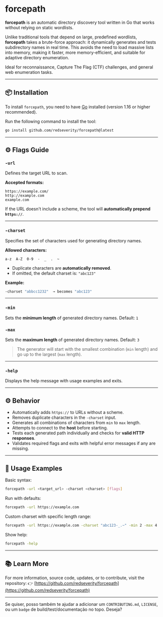 # forcepath

**forcepath** is an automatic directory discovery tool written in Go that works without relying on static wordlists.

Unlike traditional tools that depend on large, predefined wordlists, **forcepath** takes a brute-force approach: it dynamically generates and tests subdirectory names in real time. This avoids the need to load massive lists into memory, making it faster, more memory-efficient, and suitable for adaptive directory enumeration.

Ideal for reconnaissance, Capture The Flag (CTF) challenges, and general web enumeration tasks.

---

## 📦 Installation

To install `forcepath`, you need to have [Go](https://go.dev/dl/) installed (version 1.16 or higher recommended).

Run the following command to install the tool:

```bash
go install github.com/redseverity/forcepath@latest
```

---

## ⚙️ Flags Guide

### `-url`

Defines the target URL to scan.

**Accepted formats:**

```
https://example.com/
http://example.com
example.com
```

If the URL doesn't include a scheme, the tool will **automatically prepend `https://`**.

---

### `-charset`

Specifies the set of characters used for generating directory names.

**Allowed characters:**

```
a-z  A-Z  0-9  -  _  .  ~
```

* Duplicate characters are **automatically removed**.
* If omitted, the default charset is: `"abc123"`

**Example:**

```bash
-charset "abbcc1232"  → becomes "abc123"
```

---

### `-min`

Sets the **minimum length** of generated directory names.
Default: `1`

### `-max`

Sets the **maximum length** of generated directory names.
Default: `3`

> The generator will start with the smallest combination (`min` length) and go up to the largest (`max` length).

---

### `-help`

Displays the help message with usage examples and exits.

---

## ⚙️ Behavior

* Automatically adds `https://` to URLs without a scheme.
* Removes duplicate characters in the `-charset` input.
* Generates all combinations of characters from `min` to `max` length.
* Attempts to connect to the **host** before starting.
* Tests each generated path individually and checks for **valid HTTP responses**.
* Validates required flags and exits with helpful error messages if any are missing.

---

## 🚀 Usage Examples

Basic syntax:

```bash
forcepath -url <target_url> -charset <charset> [flags]
```

Run with defaults:

```bash
forcepath -url https://example.com
```

Custom charset with specific length range:

```bash
forcepath -url https://example.com -charset "abc123-_.~" -min 2 -max 4
```

Show help:

```bash
forcepath -help
```

---

## 📚 Learn More

For more information, source code, updates, or to contribute, visit the repository:
👉 [https://github.com/redseverity/forcepath](https://github.com/redseverity/forcepath)

---

Se quiser, posso também te ajudar a adicionar um `CONTRIBUTING.md`, `LICENSE`, ou um `badge` de build/test/documentação no topo. Deseja?
